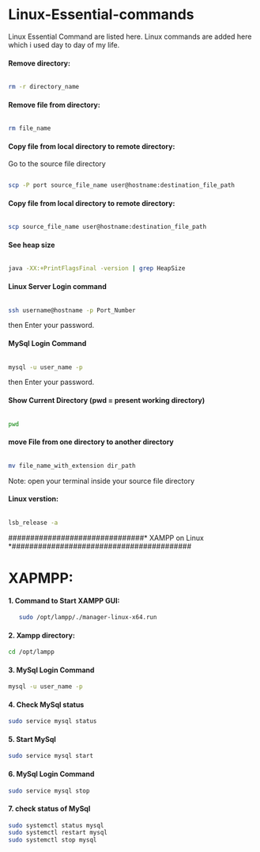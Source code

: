 # Linux-Essential-commands
Linux Essential Command are listed here. Linux commands are added here which i used day to day of my life.

<h4> Remove directory:</h4>

```bash

rm -r directory_name
```
#### Remove file from directory:

```bash

rm file_name
```


#### Copy file from local directory to remote directory:
Go to the source file directory

```bash

scp -P port source_file_name user@hostname:destination_file_path
```

#### Copy file from local directory to remote directory:

```bash

scp source_file_name user@hostname:destination_file_path

```




#### See heap size

```bash

java -XX:+PrintFlagsFinal -version | grep HeapSize

```

#### Linux Server Login command

```bash

ssh username@hostname -p Port_Number

```
then Enter your password.

#### MySql Login Command

```bash

mysql -u user_name -p

```
then Enter your password.


#### Show Current Directory (pwd = present working directory)

```bash

pwd

```



#### move File from one directory to another directory

```bash

mv file_name_with_extension dir_path

```
Note: open your terminal inside your source file directory


#### Linux verstion:

```bash

lsb_release -a

```

###############################* XAMPP on Linux *#########################################
# XAPMPP:
#### 1. Command to Start XAMPP GUI:
```bash   
   sudo /opt/lampp/./manager-linux-x64.run
```
#### 2. Xampp directory:
```bash
cd /opt/lampp
```

#### 3. MySql Login Command
```bash
mysql -u user_name -p
```

#### 4. Check MySql status
```bash
sudo service mysql status
```
#### 5. Start MySql
```bash
sudo service mysql start
```
#### 6. MySql Login Command
```bash
sudo service mysql stop
```
#### 7. check status of MySql
```bash
sudo systemctl status mysql
sudo systemctl restart mysql
sudo systemctl stop mysql
```





